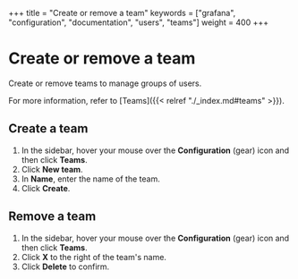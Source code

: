+++
title = "Create or remove a team"
keywords = ["grafana", "configuration", "documentation", "users",
"teams"]
weight = 400
+++

# Create or remove a team

Create or remove teams to manage groups of users.

For more information, refer to [Teams]({{< relref "./_index.md#teams" >}}).

## Create a team

1. In the sidebar, hover your mouse over the **Configuration** (gear) icon and then click **Teams**.
1. Click **New team**.
1. In **Name**, enter the name of the team.
1. Click **Create**.

## Remove a team

1. In the sidebar, hover your mouse over the **Configuration** (gear) icon and then click **Teams**.
1. Click **X** to the right of the team's name.
1. Click **Delete** to confirm.
